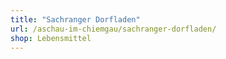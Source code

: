 ```yaml
---
title: "Sachranger Dorfladen"
url: /aschau-im-chiemgau/sachranger-dorfladen/
shop: Lebensmittel
---
```

